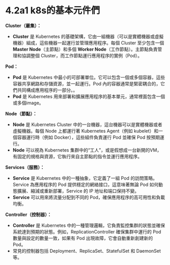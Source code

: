 # 4.2a1 k8s的基本元件們

**Cluster（叢集）：**

- **Cluster** 是 Kubernetes 的基礎架構，它由一組機器（可以是實體機器或虛擬機器）組成，這些機器一起運行並管理應用程序。每個 Cluster 至少包含一個 **Master Node**（主節點）和多個 **Worker Node**（工作節點）。主節點負責管理和協調整個 Cluster，而工作節點運行應用程序的實例（Pod）。  
    

**Pod：**

- **Pod** 是 Kubernetes 中最小的可部署單位。它可以包含一個或多個容器，這些容器共享網路和存儲資源，並一起運行。Pod 內的容器通常是緊密耦合的，它們共同構成應用程序的一部分。。
- **Pod** 是 Kubernetes 用來部署和擴展應用程序的基本單元，通常裡面包含一個或多個image。

  

**Node（節點）：**

- **Node** 是 Kubernetes Cluster 中的一台機器，這台機器可以是實體機器或者虛擬機器。每個 Node 上都運行著 Kubernetes Agent（例如 kubelet）和一個容器運行時（例如 Docker），這些組件負責運行 Pod 並確保 Pod 按預期運行。
- **Node** 可以視為 Kubernetes 集群中的“工人”，或是假想成一台新開的VM，有固定的規格與資源，它執行來自主節點的指令並運行應用程序。

  

**Services（服務）：**

- **Service** 是 Kubernetes 中的一種抽象，它定義了一組 Pod 的訪問策略。Service 為應用程序的 Pod 提供穩定的網絡接口，這意味著無論 Pod 如何動態擴展、縮減或重新部署，Service 的 IP 地址和端口保持不變。
- **Service** 可以用來將流量分配到不同的 Pod，確保應用程序的高可用性和負載均衡。

  

**Controller（控制器）：**

- **Controller** 是 Kubernetes 中的一種管理邏輯，它負責監控集群的狀態並確保系統達到預期的狀態。例如，ReplicationController 確保集群中運行的 Pod 數量與設定的數量一致，如果有 Pod 出現故障，它會自動重新創建新的 Pod。
- 常見的控制器包括 Deployment、ReplicaSet、StatefulSet 和 DaemonSet 等。